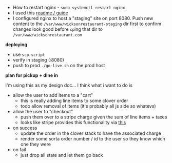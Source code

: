 - How to restart nginx - `sudo systemctl restart nginx`
- I used this [readme / guide](https://medium.com/@jgefroh/a-guide-to-using-nginx-for-static-websites-d96a9d034940)
- I configured nginx to host a "staging" site on port 8080. Push new content to the `/var/www/wicksonrestaurant-staging` dir first to confirm changes look good before `cp`ing that dir to `/var/www/wicksonrestaurant.com`

__deploying__
- use `scp-script`
- verify in staging (:8080)
- push to prod `./go-live.sh` on the prod host


__plan for pickup + dine in__

I'm using this as my design doc...
I think what i want to do is

- allow the user to add items to a "cart"
  - this is really adding line items to some clover order
  - todo allow removal of items (it's probably all js side so whatevs)
- allow the user to "checkout"
  - push them over to a stripe charge given the sum of line items + taxes
  - looks like stripe provides this functionality via [this](https://stripe.com/docs/payments/checkout/one-time#creating-ad-hoc-prices)
- on success
  - update the order in the clover stack to have the associated charge
  - render some sorta order number / id to the user so they know which one they were
- on fail
  - just drop all state and let them go back
